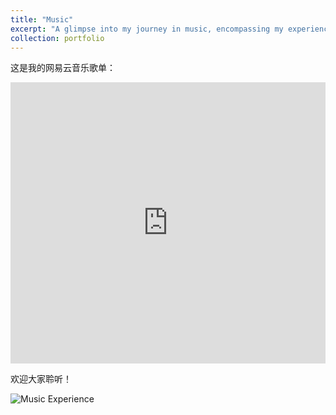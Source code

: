 ```yaml
---
title: "Music"
excerpt: "A glimpse into my journey in music, encompassing my experiences, performances, and the joy it brings.<br/><img src='https://kantrum.github.io/huangjiongtao.github.io/images/profile.png'>"
collection: portfolio
---
```


这是我的网易云音乐歌单：

<iframe frameborder="no" border="0" marginwidth="0" marginheight="0" width="100%" height="450" src="https://music.163.com/outchain/player?type=0&id=8927476069&auto=0&height=430"></iframe>

欢迎大家聆听！


![Music Experience](https://kantrum.github.io/huangjiongtao.github.io/images/profile.png)
